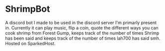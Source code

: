 # ShrimpBot
A discord bot I made to be used in the discord server I'm primarly present in. Currently it can play music, flip a coin, quote the different ways you can cook shrimp
from Forest Gump, keeps track of the number of times Shrimp has been said and keeps track of the number of times lah700 has said smh. Hosted on SparkedHost.
